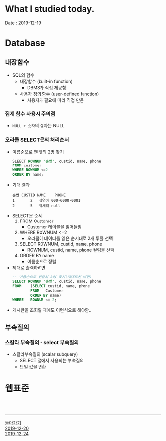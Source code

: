 # What I studied today.
Date : 2019-12-19
# Database
## 내장함수
- SQL의 함수
    - 내장함수 (built-in function)
        - DBMS가 직접 제공함
    - 사용자 정의 함수 (user-defined function)
        - 사용자가 필요에 따라 직접 만듬
### 집계 함수 사용시 주의점
- `NULL + 숫자`의 결과는 NULL
### 오라클 SELECT문의 처리순서
- 이름순으로 맨 앞의 2명 찾기
    ```SQL
    SLEECT ROWNUM "순번", custid, name, phone
    FROM customer 
    WHERE ROWNUM <=2
    ORDER BY name;
    ```
- 기대 결과
    ```
    순번 CUSTID NAME    PHONE
    1	    2	김연아	000-6000-0001
    2	    5	박세리	null
    ```
- SELECT문 순서
    1. FROM Customer
        - Customer 테이블을 읽어들임
    2. WHERE ROWNUM &lt;=2
        - 오라클이 데이터를 읽은 순서대로 2개 투플 선택
    3. SELECT ROWNUM, custid, name, phone
        - ROWNUM, custid, name, phone 컬럼을 선택
    4. ORDER BY name
        - 이름순으로 정렬
- 제대로 출력하려면
    ```sql
    -- 이름순으로 맨앞의 2명 찾기(제대로된 버전)
    SELECT ROWNUM "순번", custid, name, phone
    FROM    (SELECT custid, name, phone
            FROM   Customer
            ORDER BY name)
    WHERE   ROWNUM <= 2;
    ```
- 게시판을 조회할 때에도 이런식으로 해야함..
## 부속질의
### 스칼라 부속질의 - select 부속질의
- 스칼라부속질의 (scalar subquery) 
    - SELECT 절에서 사용되는 부속질의
    - 단일 값을 반환

# 웹표준

<br><br><hr>

[돌아가기](../README.md)  
[2019-12-20](whatIStudied_191220.md)  
[2019-12-24](whatIStudied_191224.md) 


